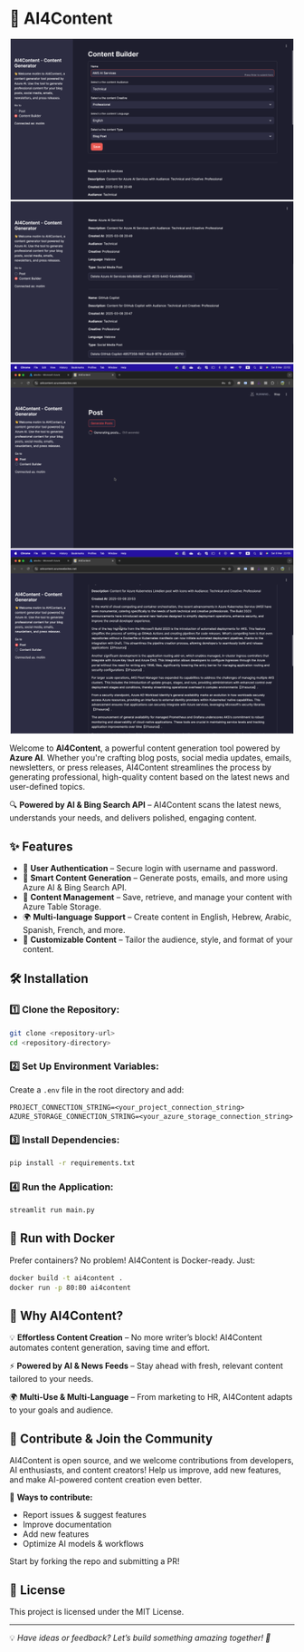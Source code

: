 # 🚀 AI4Content

<p align="center">
    <img src="./img/1.png" alt="Image 1" width="500"/>
    <img src="./img/2.png" alt="Image 2" width="500"/>
    <img src="./img/3.png" alt="Image 3" width="500"/>
    <img src="./img/4.png" alt="Image 4" width="500"/>
</p>

Welcome to **AI4Content**, a powerful content generation tool powered by **Azure AI**. Whether you're crafting blog posts, social media updates, emails, newsletters, or press releases, AI4Content streamlines the process by generating professional, high-quality content based on the latest news and user-defined topics.

🔍 **Powered by AI & Bing Search API** – AI4Content scans the latest news, understands your needs, and delivers polished, engaging content.

## ✨ Features

- 🔑 **User Authentication** – Secure login with username and password.
- 📝 **Smart Content Generation** – Generate posts, emails, and more using Azure AI & Bing Search API.
- 📂 **Content Management** – Save, retrieve, and manage your content with Azure Table Storage.
- 🌍 **Multi-language Support** – Create content in English, Hebrew, Arabic, Spanish, French, and more.
- 🎨 **Customizable Content** – Tailor the audience, style, and format of your content.

## 🛠 Installation

### 1️⃣ Clone the Repository:
```sh
git clone <repository-url>
cd <repository-directory>
```

### 2️⃣ Set Up Environment Variables:
Create a `.env` file in the root directory and add:
```env
PROJECT_CONNECTION_STRING=<your_project_connection_string>
AZURE_STORAGE_CONNECTION_STRING=<your_azure_storage_connection_string>
```

### 3️⃣ Install Dependencies:
```sh
pip install -r requirements.txt
```

### 4️⃣ Run the Application:
```sh
streamlit run main.py
```

## 🐳 Run with Docker

Prefer containers? No problem! AI4Content is Docker-ready. Just:

```sh
docker build -t ai4content .
docker run -p 80:80 ai4content
```

## 🤖 Why AI4Content?

💡 **Effortless Content Creation** – No more writer’s block! AI4Content automates content generation, saving time and effort.

⚡ **Powered by AI & News Feeds** – Stay ahead with fresh, relevant content tailored to your needs.

🌍 **Multi-Use & Multi-Language** – From marketing to HR, AI4Content adapts to your goals and audience.

## 💙 Contribute & Join the Community

AI4Content is open source, and we welcome contributions from developers, AI enthusiasts, and content creators! Help us improve, add new features, and make AI-powered content creation even better.

🚀 **Ways to contribute:**
- Report issues & suggest features
- Improve documentation
- Add new features
- Optimize AI models & workflows

Start by forking the repo and submitting a PR!

## 📜 License

This project is licensed under the MIT License.

---

💡 *Have ideas or feedback? Let’s build something amazing together! 🚀*

